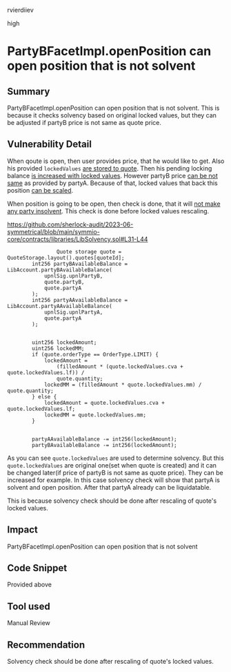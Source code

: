 rvierdiiev

high

# PartyBFacetImpl.openPosition can open position that is not solvent

## Summary
PartyBFacetImpl.openPosition can open position that is not solvent. This is because it checks solvency based on original locked values, but they can be adjusted if partyB price is not same as quote price.
## Vulnerability Detail
When qoute is open, then user provides price, that he would like to get. Also his provided `lockedValues` [are stored to quote](https://github.com/sherlock-audit/2023-06-symmetrical/blob/main/symmio-core/contracts/facets/PartyA/PartyAFacetImpl.sol#L47).  Then his pending locking balance [is increased with locked values](https://github.com/sherlock-audit/2023-06-symmetrical/blob/main/symmio-core/contracts/facets/PartyA/PartyAFacetImpl.sol#L85).
However partyB price [can be not same](https://github.com/sherlock-audit/2023-06-symmetrical/blob/main/symmio-core/contracts/facets/PartyB/PartyBFacetImpl.sol#L136-L146) as provided by partyA. Because of that, locked values that back this position [can be scaled](https://github.com/sherlock-audit/2023-06-symmetrical/blob/main/symmio-core/contracts/facets/PartyB/PartyBFacetImpl.sol#L162-L164).

When position is going to be open, then check is done, that it will [not make any party insolvent](https://github.com/sherlock-audit/2023-06-symmetrical/blob/main/symmio-core/contracts/facets/PartyB/PartyBFacetImpl.sol#L150). This check is done before locked values rescaling.

https://github.com/sherlock-audit/2023-06-symmetrical/blob/main/symmio-core/contracts/libraries/LibSolvency.sol#L31-L44
```solidity
                Quote storage quote = QuoteStorage.layout().quotes[quoteId];
        int256 partyBAvailableBalance = LibAccount.partyBAvailableBalance(
            upnlSig.upnlPartyB,
            quote.partyB,
            quote.partyA
        );
        int256 partyAAvailableBalance = LibAccount.partyAAvailableBalance(
            upnlSig.upnlPartyA,
            quote.partyA
        );


        uint256 lockedAmount;
        uint256 lockedMM;
        if (quote.orderType == OrderType.LIMIT) {
            lockedAmount =
                (filledAmount * (quote.lockedValues.cva + quote.lockedValues.lf)) /
                quote.quantity;
            lockedMM = (filledAmount * quote.lockedValues.mm) / quote.quantity;
        } else {
            lockedAmount = quote.lockedValues.cva + quote.lockedValues.lf;
            lockedMM = quote.lockedValues.mm;
        }


        partyAAvailableBalance -= int256(lockedAmount);
        partyBAvailableBalance -= int256(lockedAmount);
```
As you can see `quote.lockedValues` are used to determine solvency. 
But this `quote.lockedValues` are original one(set when quote is created) and it can be changed later(if price of partyB is not same as quote price). They can be increased for example. In this case solvency check will show that partyA is solvent and open position. After that partyA already can be liquidatable.

This is because solvency check should be done after rescaling of quote's locked values.
## Impact
PartyBFacetImpl.openPosition can open position that is not solvent
## Code Snippet
Provided above
## Tool used

Manual Review

## Recommendation
Solvency check should be done after rescaling of quote's locked values.